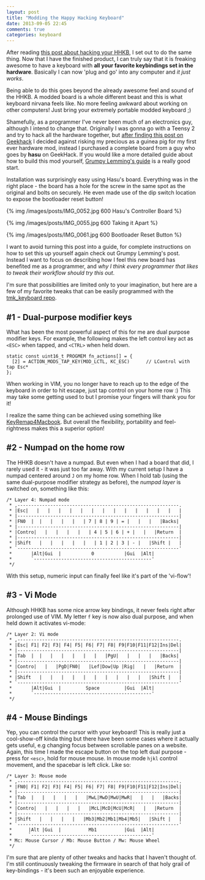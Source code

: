 ```yaml
---
layout: post
title: "Modding the Happy Hacking Keyboard"
date: 2013-09-05 22:45
comments: true
categories: keyboard
---
```


After reading [this post about hacking your HHKB][grumpy], I set out to do the
same thing. Now that I have the finished product, I can truly say that it is 
freaking awesome to have a keyboard with **all your favorite keybindings set in the
hardware**. Basically I can now 'plug and go' into any computer and _it just
works_.

Being able to do this goes beyond the already awesome feel and sound of the
HHKB. A modded board is a whole different beast and this is what keyboard
nirvana feels like. No more feeling awkward about working on other computers!
Just bring your extremely portable modded keyboard ;)

Shamefully, as a programmer I've never been much of an electronics guy,
although I intend to change that. Originally I was gonna go with a Teensy 2
and try to hack all the hardware together, but [after finding this post on
Geekhack][geekhack] I decided against risking my precious as a guinea pig for
my first ever hardware mod, instead I purchased a complete board from a guy
who goes by **hasu** on GeekHack. If you would like a more detailed guide
about how to build this mod yourself, [Grumpy Lemming's guide][grumpy] is a
really good start.

Installation was surprisingly easy using Hasu's board. Everything was in the right
place - the board has a hole for the screw in the same spot as the original and bolts on
securely. He even made use of the dip switch location to expose the bootloader
reset button!

{% img /images/posts/IMG_0052.jpg 600 Hasu's Controller Board %}

{% img /images/posts/IMG_0055.jpg 600 Taking it Apart %}

{% img /images/posts/IMG_0061.jpg 600 Bootloader Reset Button %}

I want to avoid turning this post into a guide, for complete instructions on
how to set this up yourself again check out Grumpy Lemming's post. Instead I
want to focus on describing how I feel this new board has benefited me as a
programmer, and *why I think every programmer that likes to tweak their
workflow should try this out*.

I'm sure that possibilities are limited only to your imagination, but here are
a few of my favorite tweaks that can be easily programmed with the
[tmk_keyboard repo][tmk].

## #1 - Dual-purpose modifier keys

What has been the most powerful aspect of this for me are dual purpose modifier
keys. For example, the following makes the left control key act as `<ESC>` when
tapped, and `<CTRL>` when held down.

    static const uint16_t PROGMEM fn_actions[] = {
      [2] = ACTION_MODS_TAP_KEY(MOD_LCTL, KC_ESC)      // LControl with tap Esc*
    };

When working in VIM, you no longer have to reach up to the edge of the keyboard
in order to hit escape, just tap control on your home row :) This may take
some getting used to but I promise your fingers will thank you for it!

I realize the same thing can be achieved using something like
[KeyRemap4Macbook][keyremap]. But overall the flexibility, portability and
feel-rightness makes this a superior option!


## #2 - Numpad on the home row

The HHKB doesn't have a numpad. But even when I had a board that did, I rarely
used it - it was just too far away. With my current setup I have a numpad
centered around `J` on my home row. When I hold tab (using the same
dual-purpose modifier strategy as before), the _numpad layer_ is
switched on, something like this:


    /* Layer 4: Numpad mode
     * ,-----------------------------------------------------------.
     * |Esc|   |   |   |   |   |   |   |   |   |   |   |   |   |   |
     * |-----------------------------------------------------------|
     * |FN0  |  |   |   |   |   | 7 | 8 | 9 | = |   |   |   |Backs|
     * |-----------------------------------------------------------|
     * |Contro|   |   |   |   |   | 4 | 5 | 6 | + |   |   |Return  |
     * |-----------------------------------------------------------|
     * |Shift   |   |   |   |   |   | 1 | 2 | 3 | - |   |Shift |   |
     * `-----------------------------------------------------------'
     *       |Alt|Gui  |           0           |Gui  |Alt|
     *       `-------------------------------------------'
     */

With this setup, numeric input can finally feel like it's part of the 'vi-flow'!


## #3 - Vi Mode

Although HHKB has some nice arrow key bindings, it never feels right after
prolonged use of VIM. My letter `f` key is now also dual purpose, and when held down
it activates vi-mode:

    /* Layer 2: Vi mode
     * ,-----------------------------------------------------------.
     * |Esc| F1| F2| F3| F4| F5| F6| F7| F8| F9|F10|F11|F12|Ins|Del|
     * |-----------------------------------------------------------|
     * |Tab  |  |   |   |   |   |   |   |PgU|   |   |   |   |Backs|
     * |-----------------------------------------------------------|
     * |Contro|   |   |PgD|FN0|   |Lef|Dow|Up |Rig|   |   |Return  |
     * |-----------------------------------------------------------|
     * |Shift   |   |   |   |   |   |   |   |   |   |   |Shift |   |
     * `-----------------------------------------------------------'
     *       |Alt|Gui  |         Space         |Gui  |Alt|
     *       `-------------------------------------------'
     */


## #4 - Mouse Bindings

Yep, you can control the cursor with your keyboard! This is really just a
cool-show-off kinda thing but there have been some cases where it actually
gets useful, e.g changing focus between scrollable panes on a website. Again,
this time I made the escape button on the top left dual purpose - press for
`<esc>`, hold for mouse mouse. In mouse mode `hjkl` control movement, and the
spacebar is left click. Like so:

    /* Layer 3: Mouse mode
     * ,-----------------------------------------------------------.
     * |FN0| F1| F2| F3| F4| F5| F6| F7| F8| F9|F10|F11|F12|Ins|Del|
     * |-----------------------------------------------------------|
     * |Tab  |   |   |   |   |   |MwL|MwD|MwU|MwR|   |   |   |Backs|
     * |-----------------------------------------------------------|
     * |Contro|   |   |   |   |   |McL|McD|McU|McR|   |   |Return  |
     * |-----------------------------------------------------------|
     * |Shift   |   |   |   |   |Mb3|Mb2|Mb1|Mb4|Mb5|   |Shift |   |
     * `-----------------------------------------------------------'
     *      |Alt |Gui  |          Mb1          |Gui  |Alt|
     *      `--------------------------------------------'
     * Mc: Mouse Cursor / Mb: Mouse Button / Mw: Mouse Wheel 
     */


I'm sure that are plenty of other tweaks and hacks that I haven't thought of.
I'm still continuously tweaking the firmware in search of that holy grail of
key-bindings - it's been such an enjoyable experience.


[grumpy]: http://grumpylemming.com/blog/2012/12/24/hacking-a-happy-hacking-keyboard/
[geekhack]: http://geekhack.org/index.php?topic=12047.0
[tmk]: https://github.com/tmk/tmk_keyboard
[keyremap]: https://pqrs.org/macosx/keyremap4macbook/

